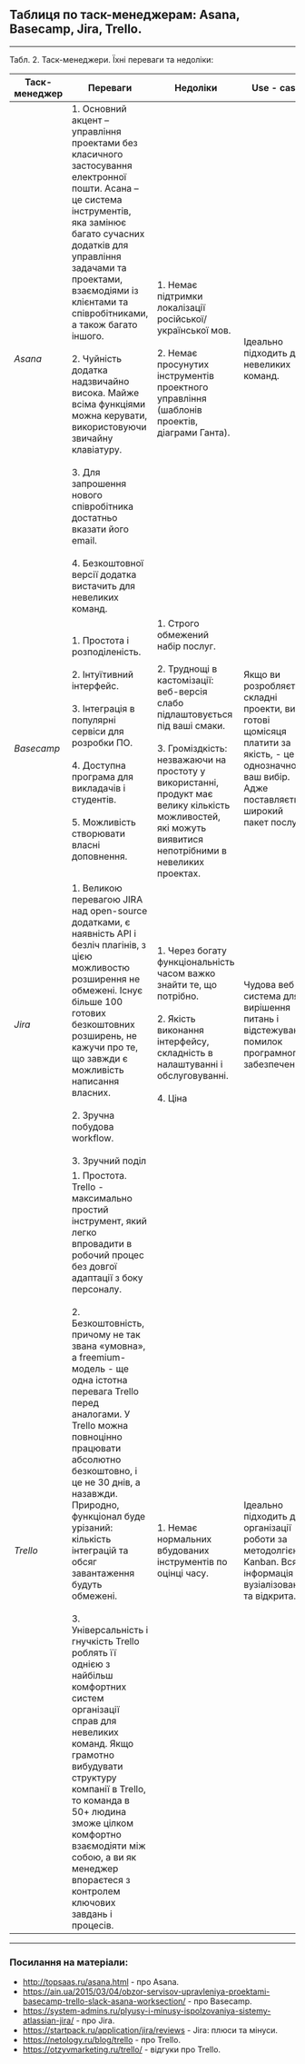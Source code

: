 ## Таблиця по таск-менеджерам: Asana, Basecamp, Jira, Trello.
---
Табл. 2. Таск-менеджери. Їхні переваги та недоліки:

| **Таск-менеджер** | **Переваги**     | **Недоліки**     | **Use - case**   |
|---------------|-------|-------|-------------|
|*Asana*  | 1. Основний акцент – управління проектами без     класичного застосування електронної пошти. Асана – це система інструментів, яка замінює багато сучасних додатків для управління задачами та проектами, взаємодіями із клієнтами та співробітниками, а також багато іншого.<br/><br/> 2. Чуйність додатка надзвичайно висока. Майже всіма функціями можна керувати, використовуючи звичайну клавіатуру. <br/><br/> 3. Для запрошення нового співробітника достатньо вказати його email.<br/><br/> 4. Безкоштовної версії додатка вистачить для невеликих команд.   | 1. Немає підтримки локалізації російської/української мов. <br/><br/> 2. Немає просунутих інструментів проектного управління (шаблонів проектів, діаграми Ганта). | Ідеально підходить для невеликих команд.   |
|*Basecamp*   | 1. Простота і розподіленість.<br/><br/> 2. Інтуїтивний інтерфейс.<br/><br/> 3. Інтеграція в популярні сервіси для розробки ПО. <br/><br/> 4. Доступна програма для викладачів і студентів.<br/><br/> 5. Можливість створювати власні доповнення.  | 1. Строго обмежений набір послуг.<br/><br/> 2. Труднощі в кастомізації: веб-версія слабо підлаштовується під ваші смаки. <br/><br/> 3. Громіздкість: незважаючи на простоту у використанні, продукт має велику кількість можливостей, які можуть виявитися непотрібними в невеликих проектах.  | Якщо ви розробляєте складні проекти, ви готові щомісяця платити за якість, - це однозначно ваш вибір. Адже поставляється широкий пакет послуг.  |
|*Jira*   | 1. Великою перевагою JIRA над open-source додатками, є наявність API і безліч плагінів, з цією можливостю розширення не обмежені. Існує більше 100 готових безкоштовних розширень, не кажучи про те, що завжди є можливість написання власних.<br/><br/> 2. Зручна побудова workflow. <br/><br/> 3. Зручний поділ    | 1. Через богату функціональність часом важко знайти те, що потрібно.<br/><br/> 2. Якість виконання інтерфейсу, складність в налаштуванні і обслуговуванні. <br/><br/> 4. Ціна  | Чудова веб-система для вирішення питань і відстежування помилок програмного забезпечення.  |
|*Trello*   | 1. Простота. Trello - максимально простий інструмент, який легко впровадити в робочий процес без довгої адаптації з боку персоналу. <br/><br/> 2. Безкоштовність, причому не так звана «умовна», а freemium-модель - ще одна істотна перевага Trello перед аналогами. У Trello можна повноцінно працювати абсолютно безкоштовно, і це не 30 днів, а назавжди. Природно, функціонал буде урізаний: кількість інтеграцій та обсяг завантаження будуть обмежені. <br/><br/> 3. Універсальність і гнучкість Trello роблять її однією з найбільш комфортних систем організації справ для невеликих команд. Якщо грамотно вибудувати структуру компанії в Trello, то команда в 50+ людина зможе цілком комфортно взаємодіяти між собою, а ви як менеджер впораєтеся з контролем ключових завдань і процесів.   | 1. Немає нормальних вбудованих інструментів по оцінці часу.   | Ідеально підходить для організації роботи за методолгією Kanban. Вся інформація вузіалізована та відкрита.  |

----
### Посилання на матеріали:
* <http://topsaas.ru/asana.html> - про Asana.
* <https://ain.ua/2015/03/04/obzor-servisov-upravleniya-proektami-basecamp-trello-slack-asana-worksection/> - про Basecamp.
* <https://system-admins.ru/plyusy-i-minusy-ispolzovaniya-sistemy-atlassian-jira/> - про Jira.
* <https://startpack.ru/application/jira/reviews> - Jira: плюси та мінуси.
* <https://netology.ru/blog/trello> - про Trello.
* <https://otzyvmarketing.ru/trello/> - відгуки про Trello.
